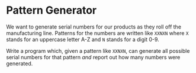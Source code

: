 # Pattern Generator

We want to generate serial numbers for our products as they roll off the manufacturing line. Patterns for the
numbers are written like `XXNXN` where `X` stands for an uppercase letter A-Z and `N` stands for a digit 0-9.

Write a program which, given a pattern like `XXNXN`, can generate all possible serial numbers for that pattern *and*
report out how many numbers were generated.
